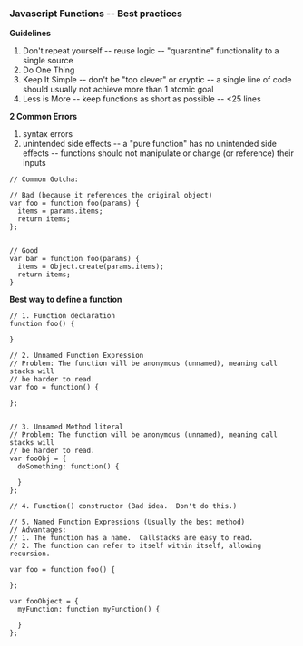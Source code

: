 ### Javascript Functions -- Best practices

**Guidelines**
1. Don't repeat yourself
-- reuse logic
-- "quarantine" functionality to a single source
2. Do One Thing
3. Keep It Simple
-- don't be "too clever" or cryptic
-- a single line of code should usually not achieve more than 1 atomic goal
4. Less is More
-- keep functions as short as possible
-- <25 lines

**2 Common Errors**
1. syntax errors
2. unintended side effects
-- a "pure function" has no unintended side effects
-- functions should not manipulate or change (or reference) their inputs

```
// Common Gotcha:

// Bad (because it references the original object)
var foo = function foo(params) {
  items = params.items;
  return items;
};


// Good
var bar = function foo(params) {
  items = Object.create(params.items);
  return items;
}
```

**Best way to define a function**
```
// 1. Function declaration
function foo() {
  
}

// 2. Unnamed Function Expression
// Problem: The function will be anonymous (unnamed), meaning call stacks will
// be harder to read.
var foo = function() {
  
};


// 3. Unnamed Method literal
// Problem: The function will be anonymous (unnamed), meaning call stacks will
// be harder to read.
var fooObj = {
  doSomething: function() {

  }
};

// 4. Function() constructor (Bad idea.  Don't do this.)

// 5. Named Function Expressions (Usually the best method)
// Advantages: 
// 1. The function has a name.  Callstacks are easy to read.
// 2. The function can refer to itself within itself, allowing recursion.

var foo = function foo() {
  
};

var fooObject = {
  myFunction: function myFunction() {

  }
};


```